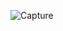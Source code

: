 ![Capture](https://user-images.githubusercontent.com/28908397/55235261-ce560900-5235-11e9-9ce9-0fd45591c019.PNG)